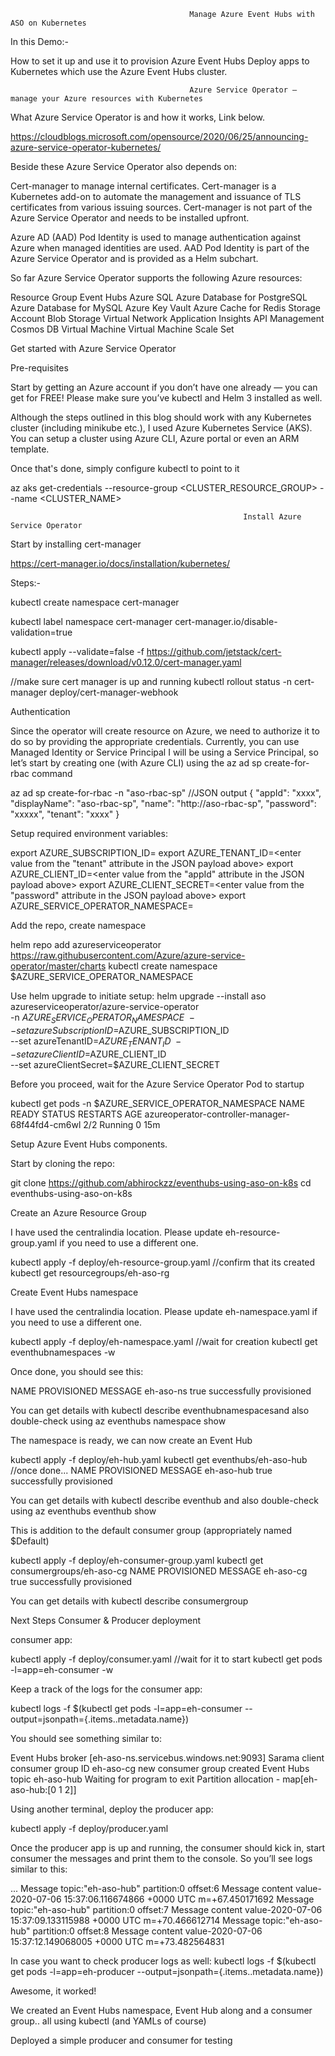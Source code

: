                                             Manage Azure Event Hubs with ASO on Kubernetes
                                                     
                                                     
In this Demo:-

How to set it up and use it to provision Azure Event Hubs
Deploy apps to Kubernetes which use the Azure Event Hubs cluster.

                                            Azure Service Operator — manage your Azure resources with Kubernetes
                                                    
What Azure Service Operator is and how it works, Link below.

https://cloudblogs.microsoft.com/opensource/2020/06/25/announcing-azure-service-operator-kubernetes/

Beside these Azure Service Operator also depends on:

Cert-manager to manage internal certificates.
Cert-manager is a Kubernetes add-on to automate the management and issuance of TLS certificates from various issuing sources.
Cert-manager is not part of the Azure Service Operator and needs to be installed upfront.

Azure AD (AAD) Pod Identity is used to manage authentication against Azure when managed identities are used.
AAD Pod Identity is part of the Azure Service Operator and is provided as a Helm subchart.

So far Azure Service Operator supports the following Azure resources:

Resource Group
Event Hubs
Azure SQL
Azure Database for PostgreSQL
Azure Database for MySQL
Azure Key Vault
Azure Cache for Redis
Storage Account
Blob Storage
Virtual Network
Application Insights
API Management
Cosmos DB
Virtual Machine
Virtual Machine Scale Set

Get started with Azure Service Operator

Pre-requisites

Start by getting an Azure account if you don’t have one already — you can get for FREE! Please make sure you’ve kubectl and Helm 3 installed as well.

Although the steps outlined in this blog should work with any Kubernetes cluster (including minikube etc.), I used Azure Kubernetes Service (AKS). You can setup a cluster using Azure CLI, Azure portal or even an ARM template. 

Once that's done, simply configure kubectl to point to it

az aks get-credentials --resource-group <CLUSTER_RESOURCE_GROUP> --name <CLUSTER_NAME>
 
                                                        Install Azure Service Operator
                                                        
Start by installing cert-manager     

https://cert-manager.io/docs/installation/kubernetes/

Steps:-

kubectl create namespace cert-manager

kubectl label namespace cert-manager cert-manager.io/disable-validation=true

kubectl apply --validate=false -f https://github.com/jetstack/cert-manager/releases/download/v0.12.0/cert-manager.yaml

//make sure cert manager is up and running
kubectl rollout status -n cert-manager deploy/cert-manager-webhook

Authentication

Since the operator will create resource on Azure, we need to authorize it to do so by providing the appropriate credentials. Currently, you can use Managed Identity or Service Principal
I will be using a Service Principal, so let’s start by creating one (with Azure CLI) using the az ad sp create-for-rbac command

az ad sp create-for-rbac -n "aso-rbac-sp"
//JSON output
{
  "appId": "xxxx",
  "displayName": "aso-rbac-sp",
  "name": "http://aso-rbac-sp",
  "password": "xxxxx",
  "tenant": "xxxx"
}

Setup required environment variables:

export AZURE_SUBSCRIPTION_ID=<enter Azure subscription ID>
export AZURE_TENANT_ID=<enter value from the "tenant" attribute in the JSON payload above>
export AZURE_CLIENT_ID=<enter value from the "appId" attribute in the JSON payload above>
export AZURE_CLIENT_SECRET=<enter value from the "password" attribute in the JSON payload above>
export AZURE_SERVICE_OPERATOR_NAMESPACE=<name of the namespace into which ASO will be installed>

Add the repo, create namespace

helm repo add azureserviceoperator https://raw.githubusercontent.com/Azure/azure-service-operator/master/charts
kubectl create namespace $AZURE_SERVICE_OPERATOR_NAMESPACE

Use helm upgrade to initiate setup:
helm upgrade --install aso azureserviceoperator/azure-service-operator \
-n $AZURE_SERVICE_OPERATOR_NAMESPACE \
--set azureSubscriptionID=$AZURE_SUBSCRIPTION_ID \
--set azureTenantID=$AZURE_TENANT_ID \
--set azureClientID=$AZURE_CLIENT_ID \
--set azureClientSecret=$AZURE_CLIENT_SECRET

Before you proceed, wait for the Azure Service Operator Pod to startup

kubectl get pods -n $AZURE_SERVICE_OPERATOR_NAMESPACE
NAME                                              READY   STATUS    RESTARTS   AGE
azureoperator-controller-manager-68f44fd4-cm6wl   2/2     Running   0          15m

Setup Azure Event Hubs components.

Start by cloning the repo:

git clone https://github.com/abhirockzz/eventhubs-using-aso-on-k8s
cd eventhubs-using-aso-on-k8s

Create an Azure Resource Group

I have used the centralindia location. Please update eh-resource-group.yaml if you need to use a different one.

kubectl apply -f deploy/eh-resource-group.yaml
//confirm that its created
kubectl get resourcegroups/eh-aso-rg

Create Event Hubs namespace

I have used the centralindia location. Please update eh-namespace.yaml if you need to use a different one.

kubectl apply -f deploy/eh-namespace.yaml
//wait for creation
kubectl get eventhubnamespaces -w

Once done, you should see this:

NAME        PROVISIONED   MESSAGE
eh-aso-ns   true          successfully provisioned

You can get details with kubectl describe eventhubnamespacesand also double-check using az eventhubs namespace show

The namespace is ready, we can now create an Event Hub

kubectl apply -f deploy/eh-hub.yaml
kubectl get eventhubs/eh-aso-hub
//once done...
NAME        PROVISIONED   MESSAGE
eh-aso-hub  true          successfully provisioned

You can get details with kubectl describe eventhub and also double-check using az eventhubs eventhub show

This is addition to the default consumer group (appropriately named $Default)

kubectl apply -f deploy/eh-consumer-group.yaml
kubectl get consumergroups/eh-aso-cg
NAME        PROVISIONED   MESSAGE
eh-aso-cg  true          successfully provisioned

You can get details with kubectl describe consumergroup

Next Steps Consumer & Producer deployment

consumer app:

kubectl apply -f deploy/consumer.yaml
//wait for it to start
kubectl get pods -l=app=eh-consumer -w

Keep a track of the logs for the consumer app:

kubectl logs -f $(kubectl get pods -l=app=eh-consumer --output=jsonpath={.items..metadata.name})

You should see something similar to:

Event Hubs broker [eh-aso-ns.servicebus.windows.net:9093]
Sarama client consumer group ID eh-aso-cg
new consumer group created
Event Hubs topic eh-aso-hub
Waiting for program to exit
Partition allocation - map[eh-aso-hub:[0 1 2]]


Using another terminal, deploy the producer app:

kubectl apply -f deploy/producer.yaml

Once the producer app is up and running, the consumer should kick in, start consumer the messages and print them to the console. So you’ll see logs similar to this:

...
Message topic:"eh-aso-hub" partition:0 offset:6
Message content value-2020-07-06 15:37:06.116674866 +0000 UTC m=+67.450171692
Message topic:"eh-aso-hub" partition:0 offset:7
Message content value-2020-07-06 15:37:09.133115988 +0000 UTC m=+70.466612714
Message topic:"eh-aso-hub" partition:0 offset:8
Message content value-2020-07-06 15:37:12.149068005 +0000 UTC m=+73.482564831

In case you want to check producer logs as well: kubectl logs -f $(kubectl get pods -l=app=eh-producer --output=jsonpath={.items..metadata.name})

Awesome, it worked!

We created an Event Hubs namespace, Event Hub along and a consumer group.. all using kubectl (and YAMLs of course)

Deployed a simple producer and consumer for testing







